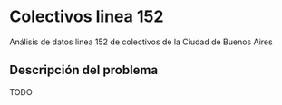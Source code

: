 # Colectivos linea 152

Análisis de datos linea 152 de colectivos de la Ciudad de Buenos Aires

## Descripción del problema

TODO
